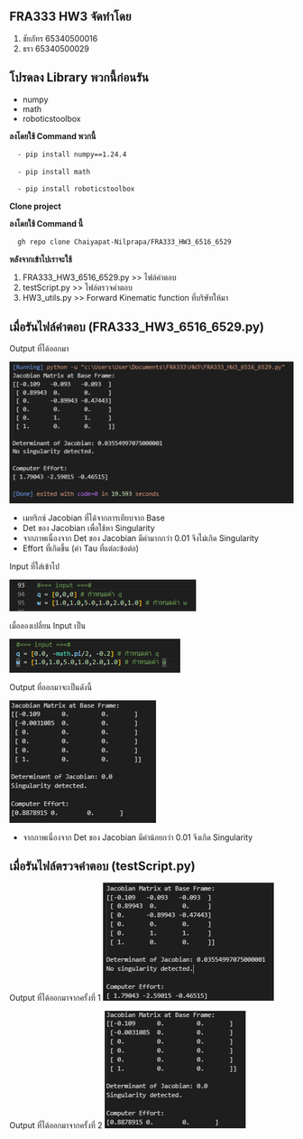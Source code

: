 ## **FRA333 HW3 จัดทำโดย**
1. ชัยภัทร 65340500016
2. ธรา 65340500029

## **โปรดลง Library พวกนี้ก่อนรัน**
  - numpy
  - math
  - roboticstoolbox

**ลงโดยใช้ Command พวกนี้**
```bash
  - pip install numpy==1.24.4
```
```bash
  - pip install math
```
```bash
  - pip install roboticstoolbox
```

**Clone project**

**ลงโดยใช้ Command นี้**
```bash
  gh repo clone Chaiyapat-Nilprapa/FRA333_HW3_6516_6529
```

**หลังจากเข้าไปเราจะใช้**

  1. FRA333_HW3_6516_6529.py >> ไฟล์คำตอบ
  2. testScript.py >> ไฟล์ตรวจคำตอบ
  3. HW3_utils.py >> Forward Kinematic function ที่บริษัทให้มา

## **เมื่อรันไฟล์คำตอบ (FRA333_HW3_6516_6529.py)**

  Output ที่ได้ออกมา

![Answer1](Answer1.png)

  - เมทริกซ์ Jacobian ที่ได้จากการเทียบจาก Base
  - Det ของ Jacobian เพื่อใช้หา Singularity
  - จากภาพเนื่องจาก Det ของ Jacobian มีค่ามากกว่า 0.01 จึงไม่เกิด Singularity
  - Effort ที่เกิดขึ้น (ค่า Tau ที่แต่ละข้อต่อ)

  Input ที่ใส่เข้าไป
  
  ![Input1](input1.png)

  เมื่อลองเปลี่ยน Input เป็น

  ![Input2](input2.png)

  Output ที่ออกมาจะเป็นดังนี้

  ![Answer2](Answer2.png)
  
  - จากภาพเนื่องจาก Det ของ Jacobian มีค่าน้อยกว่า 0.01 จึงเกิด Singularity  

## **เมื่อรันไฟล์ตรวจคำตอบ (testScript.py)**

  Output ที่ได้ออกมาจากครั้งที่ 1
  ![Testcase1](TS1.png)
  
  Output ที่ได้ออกมาจากครั้งที่ 2
  ![Testcase2](TS2.png)



